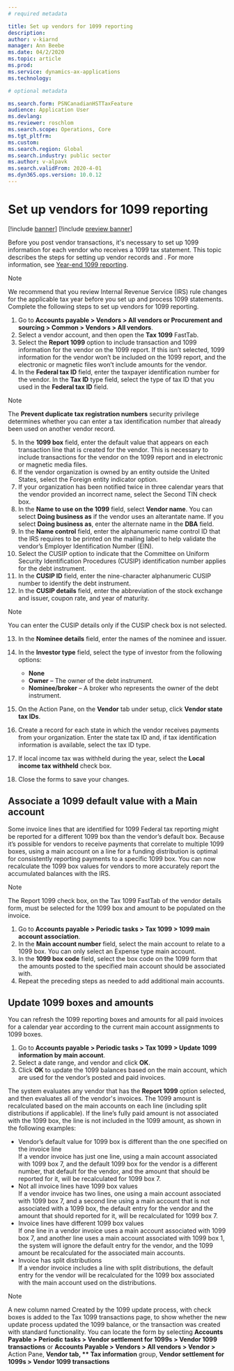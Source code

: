 ```yaml
---
# required metadata

title: Set up vendors for 1099 reporting
description: 
author: v-kiarnd
manager: Ann Beebe
ms.date: 04/2/2020
ms.topic: article
ms.prod: 
ms.service: dynamics-ax-applications
ms.technology: 

# optional metadata

ms.search.form: PSNCanadianHSTTaxFeature
audience: Application User
ms.devlang: 
ms.reviewer: roschlom
ms.search.scope: Operations, Core 
ms.tgt_pltfrm: 
ms.custom: 
ms.search.region: Global
ms.search.industry: public sector
ms.author: v-alpavk
ms.search.validFrom: 2020-4-01
ms.dyn365.ops.version: 10.0.12
---
```


# Set up vendors for 1099 reporting

[!include [banner](../includes/banner.md)]
[!include [preview banner](../includes/preview-banner.md)]

Before you post vendor transactions, it's necessary to set up 1099 information for each vendor who receives a 1099 tax statement. This topic describes the steps for setting up vendor records and . For more information, see [Year-end 1099 reporting](noam-usa-year-end-1099-reporting.md).

> [!Note]
> We recommend that you review Internal Revenue Service (IRS) rule changes for the applicable tax year before you set up and process 1099 statements.
Complete the following steps to set up vendors for 1099 reporting. 

1. Go to **Accounts payable > Vendors > All vendors or Procurement and sourcing > Common > Vendors > All vendors**.
2. Select a vendor account, and then open the **Tax 1099** FastTab.
3. Select the **Report 1099** option to include transaction and 1099 information for the vendor on the 1099 report. If this isn’t selected, 1099 information for the vendor won’t be included on the 1099 report, and the electronic or magnetic files won’t include amounts for the vendor.
4. In the **Federal tax ID** field, enter the taxpayer identification number for the vendor. In the **Tax ID** type field, select the type of tax ID that you used in the **Federal tax ID** field.

  > [!Note]
> The **Prevent duplicate tax registration numbers** security privilege determines whether you can enter a tax identification number that already been used on another vendor record.

5. In the **1099 box** field, enter the default value that appears on each transaction line that is created for the vendor. This is necessary to include transactions for the vendor on the 1099 report and in electronic or magnetic media files.
6. If the vendor organization is owned by an entity outside the United States, select the Foreign entity indicator option.
7. If your organization has been notified twice in three calendar years that the vendor provided an incorrect name, select the Second TIN check box.
8. In the **Name to use on the 1099** field, select **Vendor name**. You can select **Doing business as** if the vendor uses an alterantate name. If you select **Doing business as**, enter the alternate name in the **DBA** field.
9. In the **Name control** field, enter the alphanumeric name control ID that the IRS requires to be printed on the mailing label to help validate the vendor’s Employer Identification Number (EIN).
10. Select the CUSIP option to indicate that the Committee on Uniform Security Identification Procedures (CUSIP) identification number applies for the debt instrument.
11. In the **CUSIP ID** field, enter the nine-character alphanumeric CUSIP number to identify the debt instrument.
12. In the **CUSIP details** field, enter the abbreviation of the stock exchange and issuer, coupon rate, and year of maturity.

  > [!Note]
  > You can enter the CUSIP details only if the CUSIP check box is not selected.
  
13. In the **Nominee details** field, enter the names of the nominee and issuer.
14. In the **Investor type** field, select the type of investor from the following options:
    - **None**
    - **Owner** – The owner of the debt instrument.
    - **Nominee/broker** – A broker who represents the owner of the debt instrument.

15. On the Action Pane, on the **Vendor** tab under setup, click **Vendor state tax IDs**.
16. Create a record for each state in which the vendor receives payments from your organization. Enter the state tax ID and, if tax identification information is available, select the tax ID type.
17. If local income tax was withheld during the year, select the **Local income tax withheld** check box.
18. Close the forms to save your changes.
 
## Associate a 1099 default value with a Main account
Some invoice lines that are identified for 1099 Federal tax reporting might be reported for a different 1099 box than the vendor’s default box. Because it’s possible for vendors to receive payments that correlate to multiple 1099 boxes, using a main account on a line for a funding distribution is optimal for consistently reporting payments to a specific 1099 box. You can now recalculate the 1099 box values for vendors to more accurately report the accumulated balances with the IRS.

> [!Note]
> The Report 1099 check box, on the Tax 1099 FastTab of the vendor details form, must be selected for the 1099 box and amount to be populated on the invoice.

1.	Go to **Accounts payable > Periodic tasks > Tax 1099 > 1099 main account association**.
2.	In the **Main account number** field, select the main account to relate to a 1099 box. You can only select an Expense type main account.
3.	In the **1099 box code** field, select the box code on the 1099 form that the amounts posted to the specified main account should be associated with.
4.	Repeat the preceding steps as needed to add additional main accounts.


## Update 1099 boxes and amounts
You can refresh the 1099 reporting boxes and amounts for all paid invoices for a calendar year according to the current main account assignments to 1099 boxes. 

1. Go to **Accounts payable > Periodic tasks > Tax 1099 > Update 1099 information by main account**.
2. Select a date range, and vendor and click **OK**.
3. Click **OK** to update the 1099 balances based on the main account, which are used for the vendor’s posted and paid invoices.

The system evaluates any vendor that has the **Report 1099** option selected, and then evaluates all of the vendor's invoices. The 1099 amount is recalculated based on the main accounts on each line (including split distributions if applicable). If the line’s fully paid amount is not associated with the 1099 box, the line is not included in the 1099 amount, as shown in the following examples:

  - Vendor’s default value for 1099 box is different than the one specified on the invoice line <br>
    If a vendor invoice has just one line, using a main account associated with 1099 box 7, and the default 1099 box for the vendor is a different number, that default for the vendor, and the amount that should be reported for it, will be recalculated for 1099 box 7.
  - Not all invoice lines have 1099 box values <br>
    If a vendor invoice has two lines, one using a main account associated with 1099 box 7, and a second line using a main account that is not associated with a 1099 box, the default entry for the vendor and the amount that should reported for it, will be recalculated for 1099 box 7.
  - Invoice lines have different 1099 box values <br>
    If one line in a vendor invoice uses a main account associated with 1099 box 7, and another line uses a main account associated with 1099 box 1, the system will ignore the default entry for the vendor, and the 1099 amount be recalculated for the associated main accounts.
  - Invoice has split distributions <br>
    If a vendor invoice includes a line with split distributions, the default entry for the vendor will be recalculated for the 1099 box associated with the main account used on the distributions.
    
> [!Note]
> A new column named Created by the 1099 update process, with check boxes is added to the Tax 1099 transactions page, to show whether the new update process updated the 1099 balance, or the transaction was created with standard functionality. You can locate the form by selecting **Accounts Payable > Periodic tasks > Vendor settlement for 1099s > Vendor 1099 transactions** or **Accounts Payable > Vendors > All vendors > Vendor >** Action Pane, **Vendor tab, ** Tax information** group, **Vendor settlement for 1099s > Vendor 1099 transactions**

